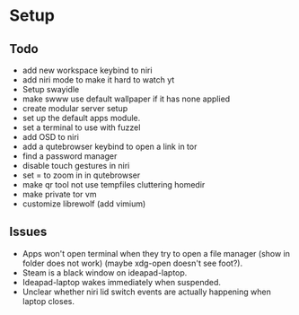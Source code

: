 # Setup

## Todo

- add new workspace keybind to niri
- add niri mode to make it hard to watch yt
- Setup swayidle
- make swww use default wallpaper if it has none applied
- create modular server setup
- set up the default apps module.
- set a terminal to use with fuzzel
- add OSD to niri
- add a qutebrowser keybind to open a link in tor
- find a password manager
- disable touch gestures in niri
- set = to zoom in in qutebrowser
- make qr tool not use tempfiles cluttering homedir
- make private tor vm
- customize librewolf (add vimium)

## Issues

- Apps won't open terminal when they try to open a file manager (show in folder does not work) (maybe xdg-open doesn't see foot?).
- Steam is a black window on ideapad-laptop.
- Ideapad-laptop wakes immediately when suspended.
- Unclear whether niri lid switch events are actually happening when laptop closes.
